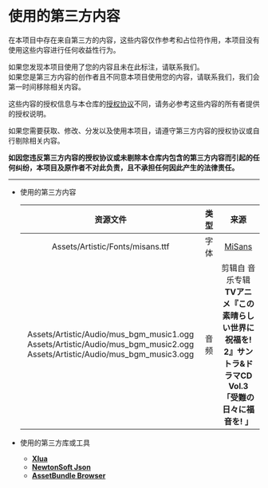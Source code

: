 # 使用的第三方内容

在本项目中存在来自第三方的内容，这些内容仅作参考和占位符作用，本项目没有使用这些内容进行任何收益性行为。  

如果您发现本项目使用了您的内容且未在此标注，请联系我们。  
如果您是第三方内容的创作者且不同意本项目使用您的内容，请联系我们，我们会第一时间移除相关内容。  

这些内容的授权信息与本仓库的[授权协议](LICENSE.md)不同，请务必参考这些内容的所有者提供的授权说明。  

如果您需要获取、修改、分发以及使用本项目，请遵守第三方内容的授权协议或自行剔除相关内容。  

**如因您违反第三方内容的授权协议或未剔除本仓库内包含的第三方内容而引起的任何纠纷，本项目及原作者不对此负责，且不承担任何因此产生的法律责任。**

---

- 使用的第三方内容  

  |资源文件|类型|来源|
  |:-:|:-:|:-:|
  |Assets/Artistic/Fonts/misans.ttf|字体|[MiSans](https://hyperos.mi.com/font/zh/)|
  |Assets/Artistic/Audio/mus_bgm_music1.ogg  Assets/Artistic/Audio/mus_bgm_music2.ogg  Assets/Artistic/Audio/mus_bgm_music3.ogg|音频|剪辑自 音乐专辑  **TVアニメ『この素晴らしい世界に祝福を! 2』サントラ&ドラマCD Vol.3「受難の日々に福音を! 」**|

- 使用的第三方库或工具
  - [**Xlua**](https://github.com/Tencent/xLua)
  - [**NewtonSoft Json**](https://www.newtonsoft.com/json)
  - [**AssetBundle Browser**](https://github.com/Unity-Technologies/AssetBundles-Browser)